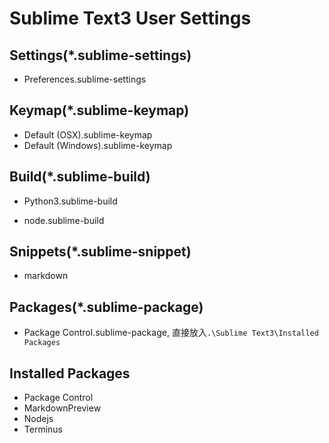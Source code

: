 # Sublime Text3 User Settings


## Settings(\*.sublime-settings)

- Preferences.sublime-settings

## Keymap(\*.sublime-keymap)

- Default (OSX).sublime-keymap
- Default (Windows).sublime-keymap

## Build(\*.sublime-build)

- Python3.sublime-build

- node.sublime-build

## Snippets(\*.sublime-snippet)

- markdown

## Packages(\*.sublime-package)

- Package Control.sublime-package, 直接放入`.\Sublime Text3\Installed Packages`

## Installed Packages

- Package Control
- MarkdownPreview
- Nodejs
- Terminus
